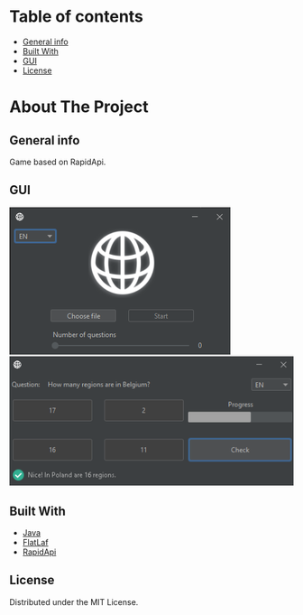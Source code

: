 # Table of contents
* [General info](#general-info)
* [Built With](#built-with)
* [GUI](#gui)
* [License](#license)

# About The Project

## General info
Game based on RapidApi.

## GUI

![Product Name Screen Shot](https://github.com/jarekkopaczewski/RapidApiQuessingGame/blob/c8ea72ec936f2ea35f3c3fa8321de6ea0601619f/geoTest.png)<br/>
![Product Name Screen Shot](https://github.com/jarekkopaczewski/RapidApiQuessingGame/blob/c8ea72ec936f2ea35f3c3fa8321de6ea0601619f/geoTest2.png)

## Built With

* [Java](https://www.java.com/)
* [FlatLaf](https://www.formdev.com/flatlaf/)
* [RapidApi](https://rapidapi.com/hub)

## License

Distributed under the MIT License.
